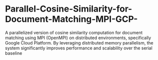 # Parallel-Cosine-Similarity-for-Document-Matching-MPI-GCP-
A parallelized version of cosine similarity computation for document matching using MPI (OpenMPI) on distributed environments, specifically Google Cloud Platform. By leveraging distributed memory parallelism, the system significantly improves performance and scalability over the serial baseline
